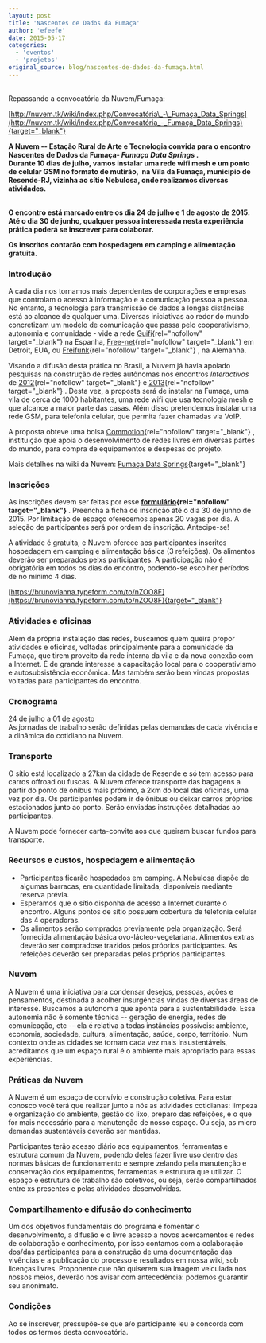 ```yaml
---
layout: post
title: 'Nascentes de Dados da Fumaça'
author: 'efeefe'
date: 2015-05-17
categories:
  - 'eventos'
  - 'projetos'
original_source: blog/nascentes-de-dados-da-fumaça.html
---
```


<div>

\
Repassando a convocatória da Nuvem/Fumaça:

</div>

[http://nuvem.tk/wiki/index.php/Convocatória\_-\_Fumaça_Data_Springs](http://nuvem.tk/wiki/index.php/Convocatória_-_Fumaça_Data_Springs){target="_blank"}

**A Nuvem -- Estação Rural de Arte e Tecnologia convida para o encontro Nascentes de Dados da Fumaça- *Fumaça Data Springs* .\
Durante 10 dias de julho, vamos instalar uma rede wifi mesh e um ponto de celular GSM no formato de mutirão,  na Vila da Fumaça, município de Resende-RJ, vizinha ao sítio Nebulosa, onde realizamos diversas atividades.**

\
**O encontro está marcado entre os dia 24 de julho e 1 de agosto de 2015.\
Até o dia 30 de junho, qualquer pessoa interessada nesta experiência prática poderá se inscrever para colaborar.**

**Os inscritos contarão com hospedagem em camping e alimentação gratuita.**

### Introdução

A cada dia nos tornamos mais dependentes de corporações e empresas que controlam o acesso à informação e a comunicação pessoa a pessoa. No entanto, a tecnologia para transmissão de dados a longas distâncias está ao alcance de qualquer uma. Diversas iniciativas ao redor do mundo concretizam um modelo de comunicação que passa pelo cooperativismo, autonomia e comunidade - vide a rede [Guifi](http://guifi.net/){rel="nofollow" target="_blank"} na Espanha, [Free-net](http://detroit.freenet.orf/){rel="nofollow" target="_blank"} em Detroit, EUA, ou [Freifunk](http://freifunk.net/){rel="nofollow" target="_blank"} , na Alemanha.

Visando a difusão desta prática no Brasil, a Nuvem já havia apoiado pesquisas na construção de redes autônomas nos encontros *Interactivos* de [2012](http://nuvem.tk/wiki/index.php/Interactivos%3F%2712_Nuvem-Autonomias:_ciências_da_roça){rel="nofollow" target="_blank"} e [2013](http://nuvem.tk/wiki/index.php/Interactivos%3F%2713_Nuvem){rel="nofollow" target="_blank"} . Desta vez, a proposta será de instalar na Fumaça, uma vila de cerca de 1000 habitantes, uma rede wifi que usa tecnologia mesh e que alcance a maior parte das casas. Além disso pretendemos instalar uma rede GSM, para telefonia celular, que permita fazer chamadas via VoIP.

A proposta obteve uma bolsa [Commotion](http://commotionwireless.net/){rel="nofollow" target="_blank"} , instituição que apoia o desenvolvimento de redes livres em diversas partes do mundo, para compra de equipamentos e despesas do projeto.

Mais detalhes na wiki da Nuvem: [Fumaça Data Springs](http://nuvem.tk/wiki/index.php/Fumaça_Data_Springs "Fumaça Data Springs"){target="_blank"}

### Inscrições

As inscrições devem ser feitas por esse **[formulário](https://brunovianna.typeform.com/to/nZOO8F){rel="nofollow" target="_blank"}** . Preencha a ficha de inscrição até o dia 30 de junho de 2015. Por limitação de espaço oferecemos apenas 20 vagas por dia. A seleção de participantes será por ordem de inscrição. Antecipe­-se!

A atividade é gratuita, e Nuvem oferece aos participantes inscritos hospedagem em camping e alimentação básica (3 refeições). Os alimentos deverão ser preparados pelxs participantes. A participação não é obrigatória em todos os dias do encontro, podendo-se escolher períodos de no mínimo 4 dias.

[https://brunovianna.typeform.com/to/nZOO8F](https://brunovianna.typeform.com/to/nZOO8F){target="_blank"}

### Atividades e oficinas

Além da própria instalação das redes, buscamos quem queira propor atividades e oficinas, voltadas principalmente para a comunidade da Fumaça, que tirem proveito da rede interna da vila e da nova conexão com a Internet. É de grande interesse a capacitação local para o cooperativismo e autosubsistência econômica. Mas também serão bem vindas propostas voltadas para participantes do encontro.

### Cronograma

24 de julho a 01 de agosto\
As jornadas de trabalho serão definidas pelas demandas de cada vivência e a dinâmica do cotidiano na Nuvem.

### Transporte

O sítio está localizado a 27km da cidade de Resende e só tem acesso para carros off­road ou fuscas. A Nuvem oferece transporte das bagagens a partir do ponto de ônibus mais próximo, a 2km do local das oficinas, uma vez por dia. Os participantes podem ir de ônibus ou deixar carros próprios estacionados junto ao ponto. Serão enviadas instruções detalhadas ao participantes.

A Nuvem pode fornecer carta-convite aos que queiram buscar fundos para transporte.

### Recursos e custos, hospedagem e alimentação

-   Participantes ficarão hospedados em camping. A Nebulosa dispõe de algumas barracas, em quantidade limitada, disponíveis mediante reserva prévia.
-   Esperamos que o sítio disponha de acesso a Internet durante o encontro. Alguns pontos de sítio possuem cobertura de telefonia celular das 4 operadoras.
-   Os alimentos serão comprados previamente pela organização. Será fornecida alimentação básica ovo-lácteo-vegetariana. Alimentos extras deverão ser compradose trazidos pelos próprios participantes. As refeições deverão ser preparadas pelos próprios participantes.

### Nuvem

A Nuvem é uma iniciativa para condensar desejos, pessoas, ações e pensamentos, destinada a acolher insurgências vindas de diversas áreas de interesse. Buscamos a autonomia que aponta para a sustentabilidade. Essa autonomia não é somente técnica -- geração de energia, redes de comunicação, etc -- ela é relativa a todas instâncias possíveis: ambiente, economia, sociedade, cultura, alimentação, saúde, corpo, território. Num contexto onde as cidades se tornam cada vez mais insustentáveis, acreditamos que um espaço rural é o ambiente mais apropriado para essas experiências.

### Práticas da Nuvem

A Nuvem é um espaço de convívio e construção coletiva. Para estar conosco você terá que realizar junto a nós as atividades cotidianas: limpeza e organização do ambiente, gestão do lixo, preparo das refeições, e o que for mais necessário para a manutenção de nosso espaço. Ou seja, as micro demandas sustentáveis deverão ser mantidas.

Participantes terão acesso diário aos equipamentos, ferramentas e estrutura comum da Nuvem, podendo deles fazer livre uso dentro das normas básicas de funcionamento e sempre zelando pela manutenção e conservação dos equipamentos, ferramentas e estrutura que utilizar. O espaço e estrutura de trabalho são coletivos, ou seja, serão compartilhados entre xs presentes e pelas atividades desenvolvidas.

### Compartilhamento e difusão do conhecimento

Um dos objetivos fundamentais do programa é fomentar o desenvolvimento, a difusão e o livre acesso a novos acercamentos e redes de colaboração e conhecimento, por isso contamos com a colaboração dos/das participantes para a construção de uma documentação das vivências e a publicação do processo e resultados em nossa wiki, sob licenças livres. Proponente que não quiserem sua imagem veiculada nos nossos meios, deverão nos avisar com antecedência: podemos guarantir seu anonimato.

### Condições

Ao se inscrever, pressupõe­-se que a/o participante leu e concorda com todos os termos desta convocatória.
